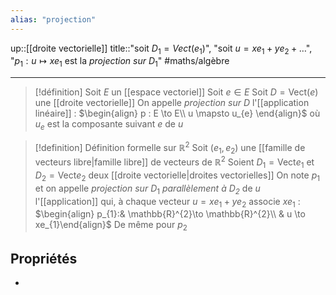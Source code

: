 ```yaml
---
alias: "projection"
---
```

up::[[droite vectorielle]]
title::"soit $D_{1}=Vect(e_{1})$", "soit $u=xe_{1}+ye_{2}+\dots$", "$p_{1}: u \mapsto xe_{1}$ est la _projection sur_ $D_{1}$"
#maths/algèbre 

----

> [!définition]
> Soit $E$ un [[espace vectoriel]]
> Soit $e \in E$
> Soit $D = \text{Vect}(e)$ une [[droite vectorielle]]
> On appelle _projection sur_ $D$ l'[[application linéaire]] :
> $\begin{align} p : E \to E\\ u \mapsto u_{e} \end{align}$
> où $u_{e}$ est la composante suivant $e$ de $u$

> [!definition] Définition formelle sur $\mathbb{R}^{2}$
> Soit $(e_{1}, e_{2})$ une [[famille de vecteurs libre|famille libre]] de vecteurs de $\mathbb{R}^{2}$
> Soient $D_{1}=\text{Vect}e_{1}$ et $D_{2}=\text{Vect}e_{2}$ deux [[droite vectorielle|droites vectorielles]]
> On note $p_{1}$ et on appelle _projection sur_ $D_{1}$ _parallèlement à $D_{2}$_ de $u$ l'[[application]] qui, à chaque vecteur $u=xe_{1}+ye_{2}$ associe $xe_{1}$ :
> $\begin{align} p_{1}:& \mathbb{R}^{2}\to \mathbb{R}^{2}\\ & u \to xe_{1}\end{align}$
De même pour $p_{2}$



## Propriétés

 - 